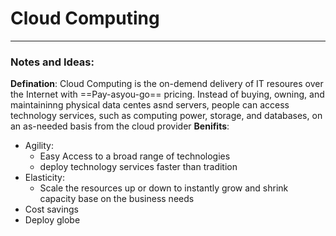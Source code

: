 # Cloud Computing


---
### Notes and Ideas:
**Defination**:
Cloud Computing is the on-demend delivery of IT resoures over the Internet with ==Pay-asyou-go== pricing. Instead of buying, owning, and maintaininng physical data centes asnd servers, people can access technology services, such as computing power, storage, and databases, on an as-needed basis from the cloud provider
**Benifits**:
- Agility:
	- Easy Access to a broad range of technologies 
	- deploy technology services faster than tradition
- Elasticity:
	- Scale the resources up or down to instantly grow and shrink capacity base on the business needs
- Cost savings
- Deploy globe
